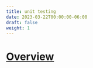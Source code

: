 ```yaml
---
title: unit testing
date: 2023-03-22T00:00:00-06:00
draft: false
weight: 1
---
```


# [Overview](https://learn.microsoft.com/en-us/aspnet/core/mvc/controllers/testing?view=aspnetcore-7.0)
